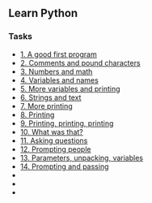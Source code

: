 ## Learn Python

### Tasks

* [1. A good first program]()
* [2. Comments and pound characters]()
* [3. Numbers and math]()
* [4. Variables and names]()
* [5. More variables and printing]()
* [6. Strings and text]()
* [7. More printing]()
* [8. Printing]()
* [9. Printing, printing, printing]()
* [10. What was that?]()
* [11. Asking questions]()
* [12. Prompting people]()
* [13. Parameters, unpacking, variables]()
* [14. Prompting and passing]()
* []()
* []()
* []()


#### 
#### 



